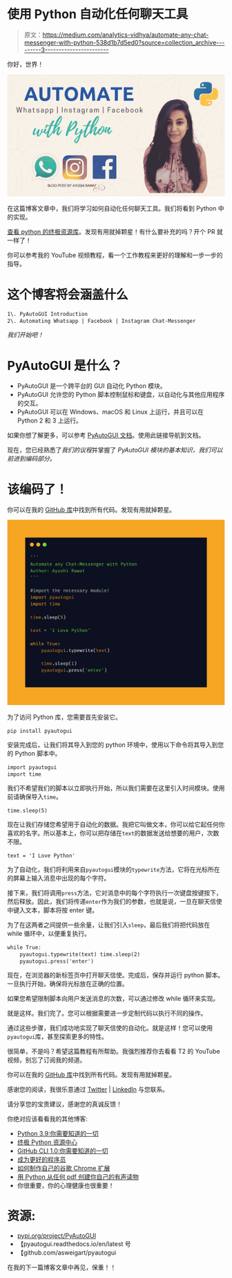 # 使用 Python 自动化任何聊天工具

> 原文：<https://medium.com/analytics-vidhya/automate-any-chat-messenger-with-python-538d1b7d5ed0?source=collection_archive---------3----------------------->

你好，世界！

![](img/360d0860d90d0b119cbed29ff3df6c6f.png)

在这篇博客文章中，我们将学习如何自动化任何聊天工具。我们将看到 Python 中的实现。

[查看 python 的终极资源库](https://github.com/ayushi7rawat/Ultimate-Python-Resource-Hub)。发现有用就掉颗星！有什么要补充的吗？开个 PR 就一样了！

你可以参考我的 YouTube 视频教程，看一个工作教程来更好的理解和一步一步的指导。

# 这个博客将会涵盖什么

```
1\. PyAutoGUI Introduction
2\. Automating Whatsapp | Facebook | Instagram Chat-Messenger
```

*我们开始吧！*

# PyAutoGUI 是什么？

*   PyAutoGUI 是一个跨平台的 GUI 自动化 Python 模块。
*   PyAutoGUI 允许您的 Python 脚本控制鼠标和键盘，以自动化与其他应用程序的交互。
*   PyAutoGUI 可以在 Windows、macOS 和 Linux 上运行，并且可以在 Python 2 和 3 上运行。

如果你想了解更多，可以参考 [PyAutoGUI 文档](https://pyautogui.readthedocs.io/en/latest/)。使用此链接导航到文档。

现在，您已经熟悉了*我们的议程*并掌握了 *PyAutoGUI 模块的基本知识，*我们可以前进到*编码部分。*

# 该编码了！

你可以在我的 [GitHub 库](https://github.com/ayushi7rawat/Youtube-Projects/tree/master/Automate%20any%20Chat-messanger)中找到所有代码。发现有用就掉颗星。

![](img/e5344cee5e52c4ebdbfa986a23d49a2c.png)

为了访问 Python 库，您需要首先安装它。

```
pip install pyautogui
```

安装完成后，让我们将其导入到您的 python 环境中，使用以下命令将其导入到您的 Python 脚本中。

```
import pyautogui
import time
```

我们不希望我们的脚本以立即执行开始，所以我们需要在这里引入时间模块。使用前请确保导入`time`。

```
time.sleep(5)
```

现在让我们存储您希望用于自动化的数据。我把它叫做文本，你可以给它起任何你喜欢的名字。所以基本上，你可以把存储在`text`的数据发送给想要的用户，次数不限。

```
text = 'I Love Python'
```

为了自动化，我们将利用来自`pyautogui`模块的`typewrite`方法，它将在光标所在的屏幕上输入消息中出现的每个字符。

接下来，我们将调用`press`方法，它对消息中的每个字符执行一次键盘按键按下，然后释放。因此，我们将传递`enter`作为我们的参数，也就是说，一旦在聊天信使中键入文本，脚本将按 enter 键。

为了在这两者之间提供一些余量，让我们引入`sleep`，最后我们将把代码放在 while 循环中，以便重复执行。

```
while True:
    pyautogui.typewrite(text) time.sleep(2)
    pyautogui.press('enter')
```

现在，在浏览器的新标签页中打开聊天信使。完成后，保存并运行 python 脚本。一旦执行开始，确保将光标放在正确的位置。

如果您希望限制脚本向用户发送消息的次数，可以通过修改 while 循环来实现。

就是这样。我们完了。您可以根据需要进一步定制代码以执行不同的操作。

通过这些步骤，我们成功地实现了聊天信使的自动化。就是这样！您可以使用`pyautogui`库，甚至探索更多的特性。

很简单，不是吗？希望这篇教程有所帮助。我强烈推荐你去看看 T2 的 YouTube 视频，别忘了订阅我的频道。

你可以在我的 [GitHub 库](https://github.com/ayushi7rawat/Youtube-Projects/tree/master/Automate%20any%20Chat-messanger)中找到所有代码。发现有用就掉颗星。

感谢您的阅读，我很乐意通过 [Twitter](https://twitter.com/ayushi7rawat) | [LinkedIn](https://www.linkedin.com/in/ayushi7rawat/) 与您联系。

请分享您的宝贵建议，感谢您的真诚反馈！

你绝对应该看看我的其他博客:

*   [Python 3.9:你需要知道的一切](https://ayushirawat.com/python-39-all-you-need-to-know)
*   [终极 Python 资源中心](https://ayushirawat.com/the-ultimate-python-resource-hub)
*   [GitHub CLI 1.0:你需要知道的一切](https://ayushirawat.com/github-cli-10-all-you-need-to-know)
*   [成为更好的程序员](https://ayushirawat.com/become-a-better-programmer)
*   [如何制作自己的谷歌 Chrome 扩展](https://ayushirawat.com/how-to-make-your-own-google-chrome-extension-1)
*   [用 Python 从任何 pdf 创建你自己的有声读物](https://ayushirawat.com/create-your-own-audiobook-from-any-pdf-with-python)
*   你很重要，你的心理健康也很重要！

# 资源:

*   [pypi.org/project/PyAutoGUI](https://pypi.org/project/PyAutoGUI/)
*   【pyautogui.readthedocs.io/en/latest 号
*   【github.com/asweigart/pyautogui 

在我的下一篇博客文章中再见，保重！！
